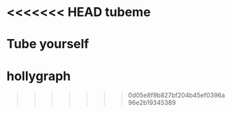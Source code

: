 <<<<<<< HEAD
tubeme
======

Tube yourself
=======
hollygraph
==========
>>>>>>> 0d05e8f9b827bf204b45ef0396a96e2b19345389
